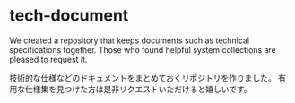 # tech-document

We created a repository that keeps documents such as technical specifications together.
Those who found helpful system collections are pleased to request it.

技術的な仕様などのドキュメントをまとめておくリポジトリを作りました。
有用な仕様集を見つけた方は是非リクエストいただけると嬉しいです。
